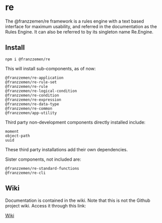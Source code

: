 # re
The @franzzemen/re framework is a rules engine with a text based interface for maximum usability, and referred in the 
documentation as the Rules Engine. It can also be referred to by its singleton name Re.Engine.

## Install

    npm i @franzzemen/re

This will install sub-components, as of now:

    @franzzemen/re-application
    @franzzemen/re-rule-set
    @franzzemen/re-rule
    @franzzemen/re-logical-condition
    @franzzemen/re-condition
    @franzzemen/re-expression
    @franzzemen/re-data-type
    @franzzemen/re-common
    @franzzemen/app-utility

Third party non-development components directly installed include:

    moment
    object-path
    uuid
    
These third party installations add their own dependencies.


Sister components, not included are:

    @franzzemen/re-standard-functions
    @franzzemen/re-cli

## Wiki

Documentation is contained in the wiki.  Note that this is not the Github project wiki.  Access it through this link:

[Wiki](./ts-src/wiki.md)
